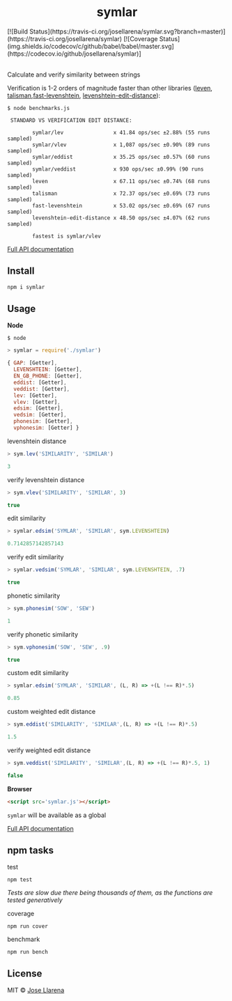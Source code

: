 <h1 style="text-align:center">symlar<br></h1>
[![Build Status](https://travis-ci.org/josellarena/symlar.svg?branch=master)](https://travis-ci.org/josellarena/symlar) [![Coverage Status](img.shields.io/codecov/c/github/babel/babel/master.svg](https://codecov.io/github/josellarena/symlar)]
<br/><br/>

Calculate and verify similarity between strings


Verification is 1-2 orders of magnitude faster than other libraries ([leven](https://github.com/sindresorhus/leven), [talisman](https://github.com/Yomguithereal/talisman),[fast-levenshtein](https://github.com/hiddentao/fast-levenshtein), [levenshtein-edit-distance](https://github.com/wooorm/levenshtein-edit-distance)):
```shell
$ node benchmarks.js

 STANDARD VS VERIFICATION EDIT DISTANCE:

        symlar/lev                x 41.84 ops/sec ±2.88% (55 runs sampled)
        symlar/vlev               x 1,087 ops/sec ±0.90% (89 runs sampled)
        symlar/eddist             x 35.25 ops/sec ±0.57% (60 runs sampled)
        symlar/veddist            x 930 ops/sec ±0.99% (90 runs sampled)
        leven                     x 67.11 ops/sec ±0.74% (68 runs sampled)
        talisman                  x 72.37 ops/sec ±0.69% (73 runs sampled)
        fast-levenshtein          x 53.02 ops/sec ±0.69% (67 runs sampled)
        levenshtein-edit-distance x 48.50 ops/sec ±4.07% (62 runs sampled)

        fastest is symlar/vlev
```




[Full API documentation](https://josellarena.github.io/symlarjs/module-symlar.html)


## Install

```js
npm i symlar
```

## Usage

__Node__

```shell
$ node
```
```js
> symlar = require('./symlar')

{ GAP: [Getter],
  LEVENSHTEIN: [Getter],
  EN_GB_PHONE: [Getter],
  eddist: [Getter],
  veddist: [Getter],
  lev: [Getter],
  vlev: [Getter],
  edsim: [Getter],
  vedsim: [Getter],
  phonesim: [Getter],
  vphonesim: [Getter] }
```



levenshtein distance

```js
> sym.lev('SIMILARITY', 'SIMILAR')

3
```

verify levenshtein distance

```js
> sym.vlev('SIMILARITY', 'SIMILAR', 3)

true
```

edit similarity

```js
> symlar.edsim('SYMLAR', 'SIMILAR', sym.LEVENSHTEIN)

0.7142857142857143
```

verify edit similarity

```js
> symlar.vedsim('SYMLAR', 'SIMILAR', sym.LEVENSHTEIN, .7)

true
```
 
phonetic similarity

```js
> sym.phonesim('SOW', 'SEW')

1
```

verify phonetic similarity
```js
> sym.vphonesim('SOW', 'SEW', .9)

true
```

custom edit similarity

```js
> symlar.edsim('SYMLAR', 'SIMILAR', (L, R) => +(L !== R)*.5)

0.85
```

custom weighted edit distance

```js
> sym.eddist('SIMILARITY', 'SIMILAR',(L, R) => +(L !== R)*.5)

1.5
```

verify weighted edit distance

```js
> sym.veddist('SIMILARITY', 'SIMILAR',(L, R) => +(L !== R)*.5, 1)

false
```

__Browser__

```html
<script src='symlar.js'></script>
```
`symlar` will be available as a global


[Full API documentation](https://josellarena.github.io/symlarjs/module-goodturing.html)


## npm tasks

test
```shell
npm test
```
_Tests are  slow due there being thousands of them, as the functions are tested generatively_

coverage
```shell
npm run cover
```

benchmark
```shell
npm run bench
```

## License

MIT © [Jose Llarena](https://www.npmjs.com/~josellarena)